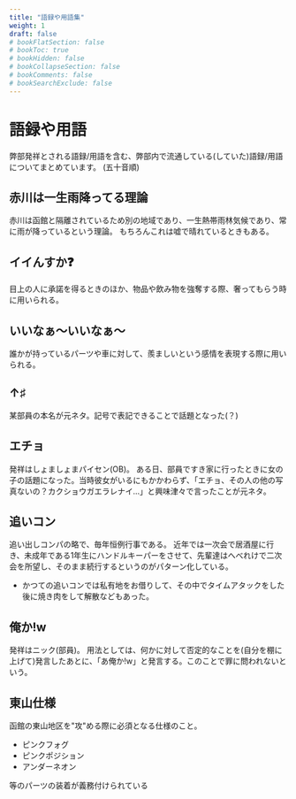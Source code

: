 ```yaml
---
title: "語録や用語集"
weight: 1
draft: false
# bookFlatSection: false
# bookToc: true
# bookHidden: false
# bookCollapseSection: false
# bookComments: false
# bookSearchExclude: false
---
```


# 語録や用語

弊部発祥とされる語録/用語を含む、弊部内で流通している(していた)語録/用語についてまとめています。
(五十音順)

## 赤川は一生雨降ってる理論

赤川は函館と隔離されているため別の地域であり、一生熱帯雨林気候であり、常に雨が降っているという理論。
もちろんこれは嘘で晴れているときもある。

## イイんすか❓

目上の人に承諾を得るときのほか、物品や飲み物を強奪する際、奢ってもらう時に用いられる。

## いいなぁ〜いいなぁ〜

誰かが持っているパーツや車に対して、羨ましいという感情を表現する際に用いられる。


## ↑♯

某部員の本名が元ネタ。記号で表記できることで話題となった(？)

## エチョ

発祥はしょましょまパイセン(OB)。
ある日、部員ですき家に行ったときに女の子の話題になった。当時彼女がいるにもかかわらず、「エチョ、その人の他の写真ないの？カクショウガエラレナイ...」と興味津々で言ったことが元ネタ。

## 追いコン

追い出しコンパの略で、毎年恒例行事である。
近年では一次会で居酒屋に行き、未成年である1年生にハンドルキーパーをさせて、先輩達はへべれけで二次会を所望し、そのまま続行するというのがパターン化している。

- かつての追いコンでは私有地をお借りして、その中でタイムアタックをした後に焼き肉をして解散などもあった。

## 俺か!w

発祥はニック(部員)。
用法としては、何かに対して否定的なことを(自分を棚に上げて)発言したあとに、「あ俺か!w」と発言する。このことで罪に問われないという。

## 東山仕様

函館の東山地区を"攻"める際に必須となる仕様のこと。

- ピンクフォグ
- ピンクポジション
- アンダーネオン

等のパーツの装着が義務付けられている

